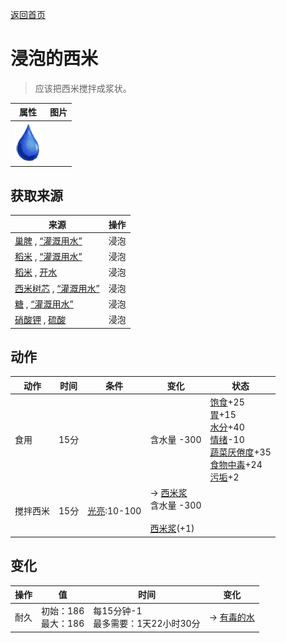 [返回首页](index.md)  
# 浸泡的西米  
> 应该把西米搅拌成浆状。  
  
  属性  |   图片   
 ----  |  ----:   
   |  ![](Sprite/Thirst.png)   
  
## 获取来源  
来源  |  操作  
----  |  ----  
[巢脾](BeeHoneycomb.md) , [“灌溉用水”](tag_WaterFresh.md)  |  浸泡  
[稻米](RiceGrains.md) , [“灌溉用水”](tag_WaterFresh.md)  |  浸泡  
[稻米](RiceGrains.md) , [开水](LQ_WaterBoiling.md)  |  浸泡  
[西米树芯](SagoSawdust.md) , [“灌溉用水”](tag_WaterFresh.md)  |  浸泡  
[糖](Sugar.md) , [“灌溉用水”](tag_WaterFresh.md)  |  浸泡  
[硝酸钾](Saltpeter.md) , [硫酸](LQ_Vitriol.md)  |  浸泡  
## 动作  
动作  |  时间  |  条件  |  变化  |  状态  
----  |  ----  |  ----  |  ----  |  ----  
食用  |  15分  |    |  含水量  -300<br>  |  [饱食](Satiation.md)+25<br>[胃](Stomach.md)+15<br>[水分](Hydration.md)+40<br>[情绪](Morale.md)-10<br>[蔬菜<nobr>厌倦度</nobr>](SaturationVegetables.md)+35<br>[食物中毒](FoodPoisoning.md)+24<br>[污垢](Filth.md)+2  
搅拌西米  |  15分  |  [光亮](Light.md):10-100  |  → [西米浆](SagoPulp.md)<br>含水量  -300<br><br>[西米浆](SagoPulp.md)(+1)  |    
## 变化  
操作  |  值  |  时间  |  变化  
----  |  ----  |  ----  |  ----  
耐久  |  初始：186<br>最大：186  |  每15分钟-1<br>最多需要：1天22小时30分  |  → [有毒的水](LQ_WaterToxic.md)  
